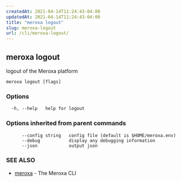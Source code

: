 ```yaml
---
createdAt: 2021-04-14T11:24:43-04:00
updatedAt: 2021-04-14T11:24:43-04:00
title: "meroxa logout"
slug: meroxa-logout
url: /cli/meroxa-logout/
---
```

## meroxa logout

logout of the Meroxa platform

```
meroxa logout [flags]
```

### Options

```
  -h, --help   help for logout
```

### Options inherited from parent commands

```
      --config string   config file (default is $HOME/meroxa.env)
      --debug           display any debugging information
      --json            output json
```

### SEE ALSO

* [meroxa](/cli/meroxa/)	 - The Meroxa CLI

